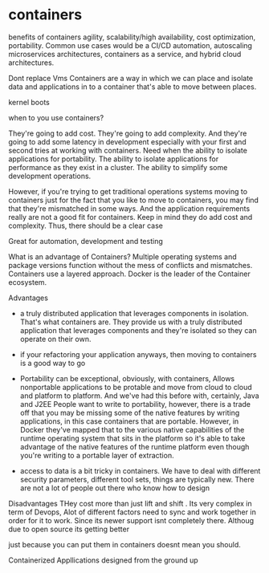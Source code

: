 # containers

benefits of containers
agility, scalability/high availability, cost optimization, portability.
Common use cases would be a CI/CD automation, autoscaling microservices architectures, containers as a service, and hybrid cloud architectures.

Dont replace Vms
Containers are a way in which we can place and isolate data and applications in to a container that's able to move between places. 

kernel boots

when to  you use containers? 

They're going to add cost. They're going to add complexity. And they're going to add some latency in development especially with your first and second tries at working with containers. 
Need when the ability to isolate applications for portability. The ability to isolate applications for performance as they exist in a cluster. The ability to simplify some development operations. 

However, if you're trying to get traditional operations systems moving to containers just for the fact that you like to move to containers, you may find that they're mismatched in some ways. And the application requirements really are not a good fit for containers. Keep in mind they do add cost and complexity. Thus, there should be a clear case

Great for automation, development and testing 

What is an advantage of Containers?
Multiple operating systems and package versions function without the mess of conflicts and mismatches.
Containers use a layered approach.
Docker is the leader of the Container ecosystem.

 Advantages 
 - a truly distributed application that leverages components in isolation. That's what containers are.
 They provide us with a truly distributed application that leverages components and they're isolated so they can operate on their own.
 - if your refactoring your application anyways, then moving to containers is a good way to go
 
 - Portability can be exceptional, obviously, with containers, Allows nonportable applications to be protable and move from cloud to cloud and platform to platform. And we've had this before with, certainly, Java and J2EE People want to write to portability, however, there is a trade off that you may be missing some of the native features by writing applications, in this case containers that are portable. However, in Docker they've mapped that to the various native capabilities of the runtime operating system that sits in the platform so it's able to take advantage of the native features of the runtime platform even though you're writing to a portable layer of extraction.
 
- access to data is a bit tricky in containers. We have to deal with different security parameters, different tool sets, things are typically new. There are not a lot of people out there who know how to design

Disadvantages 
THey cost more than just lift and shift . Its very complex in term of Devops, Alot of different factors need to sync and work together in order for it to work. Since its newer support isnt completely there. Althoug due to open source its getting better

just because you can put them in containers doesnt mean you should.

Containerized Appllications
designed from the ground up

